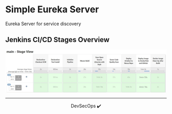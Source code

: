 # Simple Eureka Server
Eureka Server for service discovery

## Jenkins CI/CD Stages Overview

![](https://raw.githubusercontent.com/JMS-PATH/eureka-server/main/ci-cd-pipeline-view.JPG?token=GHSAT0AAAAAABRQ6RZRD5SHNDEK2R3OHGSUYRMWRUA)

---
<center>DevSecOps ✔️</center>
